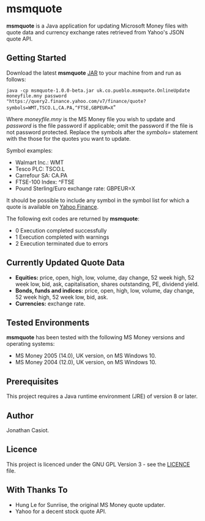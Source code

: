 # msmquote
**msmquote** is a Java application for updating Microsoft Money files with quote data and currency exchange rates retrieved from Yahoo's JSON quote API.
## Getting Started
Download the latest **msmquote** [JAR](https://github.com/36bits/msmquote/releases) to your machine from and run as follows:

`java -cp msmquote-1.0.0-beta.jar uk.co.pueblo.msmquote.OnlineUpdate moneyfile.mny password "https://query2.finance.yahoo.com/v7/finance/quote?symbols=WMT,TSCO.L,CA.PA,^FTSE,GBPEUR=X`"

Where _moneyfile.mny_ is the MS Money file you wish to update and _password_ is the file password if applicable; omit the password if the file is not password protected. Replace the symbols after the _symbols=_ statement with the those for the quotes you want to update.

Symbol examples:
* Walmart Inc.: WMT
* Tesco PLC: TSCO.L  
* Carrefour SA: CA.PA
* FTSE-100 Index: ^FTSE
* Pound Sterling/Euro exchange rate: GBPEUR=X

It should be possible to include any symbol in the symbol list for which a quote is available on [Yahoo Finance](https://finance.yahoo.com/).

The following exit codes are returned by **msmquote**:

* 0 Execution completed successfully
* 1 Execution completed with warnings
* 2 Execution terminated due to errors 

## Currently Updated Quote Data
* **Equities:** price, open, high, low, volume, day change, 52 week high, 52 week low, bid, ask, capitalisation, shares outstanding, PE, dividend yield.
* **Bonds, funds and indices:** price, open, high, low, volume, day change, 52 week high, 52 week low, bid, ask.
* **Currencies:** exchange rate.

## Tested Environments
**msmquote** has been tested with the following MS Money versions and operating systems:
* MS Money 2005 (14.0), UK version, on MS Windows 10.
* MS Money 2004 (12.0), UK version, on MS Windows 10.

## Prerequisites
This project requires a Java runtime environment (JRE) of version 8 or later.
## Author
Jonathan Casiot.
## Licence
This project is licenced under the GNU GPL Version 3 - see the [LICENCE](./LICENSE) file.
## With Thanks To
* Hung Le for Sunriise, the original MS Money quote updater.
* Yahoo for a decent stock quote API.